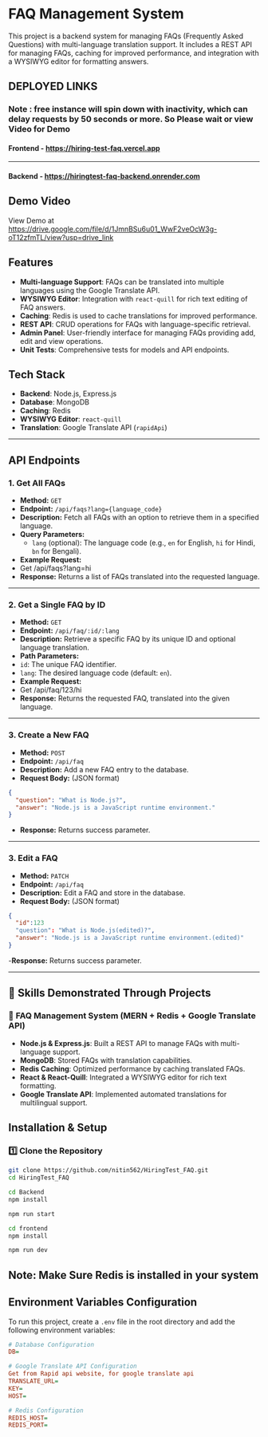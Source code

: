 # FAQ Management System

This project is a backend system for managing FAQs (Frequently Asked Questions) with multi-language translation support. It includes a REST API for managing FAQs, caching for improved performance, and integration with a WYSIWYG editor for formatting answers.

## DEPLOYED LINKS 
### Note : free instance will spin down with inactivity, which can delay requests by 50 seconds or more. So Please wait or view Video for Demo


#### Frontend - https://hiring-test-faq.vercel.app
---
#### Backend - https://hiringtest-faq-backend.onrender.com

## Demo Video

View Demo at https://drive.google.com/file/d/1JmnBSu6u01_WwF2veOcW3g-oT12zfmTL/view?usp=drive_link

## Features

- **Multi-language Support**: FAQs can be translated into multiple languages using the Google Translate API.
- **WYSIWYG Editor**: Integration with `react-quill` for rich text editing of FAQ answers.
- **Caching**: Redis is used to cache translations for improved performance.
- **REST API**: CRUD operations for FAQs with language-specific retrieval.
- **Admin Panel**: User-friendly interface for managing FAQs providing add, edit and view operations.
- **Unit Tests**: Comprehensive tests for models and API endpoints.

## Tech Stack

- **Backend**: Node.js, Express.js
- **Database**: MongoDB
- **Caching**: Redis
- **WYSIWYG Editor**: `react-quill`
- **Translation**: Google Translate API (`rapidApi`)


---

## API Endpoints

### 1. **Get All FAQs**
- **Method:** `GET`
- **Endpoint:** `/api/faqs?lang={language_code}`
- **Description:** Fetch all FAQs with an option to retrieve them in a specified language.
- **Query Parameters:**
  - `lang` (optional): The language code (e.g., `en` for English, `hi` for Hindi, `bn` for Bengali).
- **Example Request:**
- Get /api/faqs?lang=hi
- **Response:** Returns a list of FAQs translated into the requested language.

---

### 2. **Get a Single FAQ by ID**
- **Method:** `GET`
- **Endpoint:** `/api/faq/:id/:lang`
- **Description:** Retrieve a specific FAQ by its unique ID and optional language translation.
- **Path Parameters:**
- `id`: The unique FAQ identifier.
- `lang`: The desired language code (default: `en`).
- **Example Request:**  
- Get /api/faq/123/hi
- **Response:** Returns the requested FAQ, translated into the given language.

---

### 3. **Create a New FAQ**
- **Method:** `POST`
- **Endpoint:** `/api/faq`
- **Description:** Add a new FAQ entry to the database.
- **Request Body:** (JSON format)
```json
{
  "question": "What is Node.js?",
  "answer": "Node.js is a JavaScript runtime environment."
}
```
- **Response:** Returns success parameter.

---

### 3. **Edit a FAQ**
- **Method:** `PATCH`
- **Endpoint:** `/api/faq`
- **Description:** Edit a FAQ and store in the database.
- **Request Body:** (JSON format)
```json
{
  "id":123
  "question": "What is Node.js(edited)?",
  "answer": "Node.js is a JavaScript runtime environment.(edited)"
}
```
-**Response:** Returns success parameter.

---

## 🚀 Skills Demonstrated Through Projects

### 🔹 **FAQ Management System (MERN + Redis + Google Translate API)**
- **Node.js & Express.js**: Built a REST API to manage FAQs with multi-language support.  
- **MongoDB**: Stored FAQs with translation capabilities.  
- **Redis Caching**: Optimized performance by caching translated FAQs.  
- **React & React-Quill**: Integrated a WYSIWYG editor for rich text formatting.  
- **Google Translate API**: Implemented automated translations for multilingual support.  

## Installation & Setup
### 1️⃣ Clone the Repository
```bash
git clone https://github.com/nitin562/HiringTest_FAQ.git
cd HiringTest_FAQ
```
```bash
cd Backend
npm install
```
```bash
npm run start
```
```bash
cd frontend
npm install
```
```bash
npm run dev
```
## Note: Make Sure Redis is installed in your system

## Environment Variables Configuration

To run this project, create a `.env` file in the root directory and add the following environment variables:

```ini
# Database Configuration
DB=

# Google Translate API Configuration
Get from Rapid api website, for google translate api
TRANSLATE_URL=
KEY=
HOST=

# Redis Configuration
REDIS_HOST=
REDIS_PORT=

```
